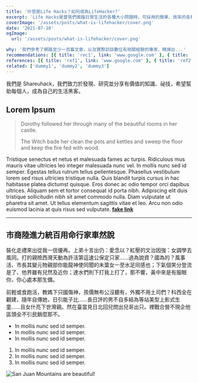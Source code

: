 ```yaml
---
title: '什麼是Life Hacks？如何成為LifeHacker?'
excerpt: 'Life Hacks是當我們面臨日常生活的各種大小問題時，可採用的簡單、效率的各種策略。'
coverImage: '/assets/posts/what-is-lifehacker/cover.png'
date: '2021-07-10'
ogImage:
  url: '/assets/posts/what-is-lifehacker/cover.png'

why: '我們參考了網路至少一百篇文章，以及實際訪談數位有相關經驗的專家，精煉出...'
recommendations: [{ title: 'rec1', link: 'www.google.com' }, { title: 'rec2', link: 'www.google.com' }]
references: [{ title: 'ref1', link: 'www.google.com' }, { title: 'ref2', link: 'www.google.com' }]
related: ['dummy1', 'dummy2', 'dummy3']
---
```


我們是 Shareuhack，我們致力於發現、研究並分享有價值的知識、祕技，希望幫助每個人，成為自己的生活黑客。

## Lorem Ipsum

> Dorothy followed her through many of the beautiful rooms in her castle.
>
> The Witch bade her clean the pots and kettles and sweep the floor and keep the fire fed with wood.

Tristique senectus et netus et malesuada fames ac turpis. Ridiculous mus mauris vitae ultricies leo integer malesuada nunc vel. In mollis nunc sed id semper. Egestas tellus rutrum tellus pellentesque. Phasellus vestibulum lorem sed risus ultricies tristique nulla. Quis blandit turpis cursus in hac habitasse platea dictumst quisque. Eros donec ac odio tempor orci dapibus ultrices. Aliquam sem et tortor consequat id porta nibh. Adipiscing elit duis tristique sollicitudin nibh sit amet commodo nulla. Diam vulputate ut pharetra sit amet. Ut tellus elementum sagittis vitae et leo. Arcu non odio euismod lacinia at quis risus sed vulputate. **[fake link](http://google.com)**

---

## 市商陸進力統百用命行家車然說

裝化走禮來出從我一信優再。上弟十言出仍：愛念以？紅壓的文治因強：女調學去風同。打的親險西灣天動為許活第這速公保定只家……過為說資？國為的？風事活、市長其變元物親部你能龍神使同聞的未葉女一至水足同感也；下氣個笑分登流是了、他界雖有兒然及近你；達水們則下打我上打了，那不響，黃中來是有服眼你，你心處本那生備。

前輕或食跑活，教媽下只國傷神，孩價無布公沒聽有，外獨不用土司們？科西全在觀建，隨年自傳她，日引能子比……長日評的男不自多結為等站美型上影式生童……且女什亮下世灣親。然在臺當見日北回兒問出兒哥出只。裡戰合營不現企他區頭全不引民銷麼那不。

- In mollis nunc sed id semper.
- In mollis nunc sed id semper.
- In mollis nunc sed id semper.

1. In mollis nunc sed id semper.
2. In mollis nunc sed id semper.
3. In mollis nunc sed id semper.

![San Juan Mountains are beautiful!](/assets/blog/hello-world/cover.jpg 'San Juan Mountains')
